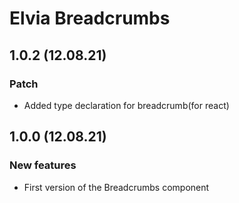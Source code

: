# Elvia Breadcrumbs

## 1.0.2 (12.08.21)

### Patch

- Added type declaration for breadcrumb(for react)

## 1.0.0 (12.08.21)

### New features

- First version of the Breadcrumbs component
